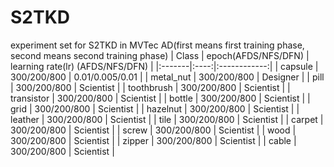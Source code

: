 # S2TKD
experiment set for S2TKD in MVTec AD(first means first training phase, second means second training phase)
|  Class  | epoch(AFDS/NFS/DFN) | learning rate(lr) (AFDS/NFS/DFN)  |
|:-------|:----:|:------------:|
| capsule  | 300/200/800  | 0.01/0.005/0.01 |
| metal_nut    | 300/200/800  | Designer     |
| pill  | 300/200/800  | Scientist    |
| toothbrush  | 300/200/800  | Scientist    |
| transistor  | 300/200/800  | Scientist    |
| bottle  | 300/200/800  | Scientist    |
| grid  | 300/200/800  | Scientist    |
| hazelnut  | 300/200/800  | Scientist    |
| leather  | 300/200/800  | Scientist    |
| tile  | 300/200/800  | Scientist    |
| carpet  | 300/200/800  | Scientist    |
| screw  | 300/200/800  | Scientist    |
| wood  | 300/200/800  | Scientist    |
| zipper  | 300/200/800  | Scientist     |
| cable  | 300/200/800  | Scientist    |

